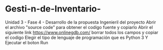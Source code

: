 # Gesti-n-de-Inventario-
Unidad 3 - Fase 4 - Desarrollo de la propuesta Ingenieril del proyecto
Abrir el archivo  "source code" para obtener el codigo fuente  y copiarlo
Abrir el siguiente link 
https://www.onlinegdb.com/
borrar todos los campos y copiar el codigo 
Elegir el tipo de lenguaje de programación que es Python 3 
Y Ejecutar el boton Run 
